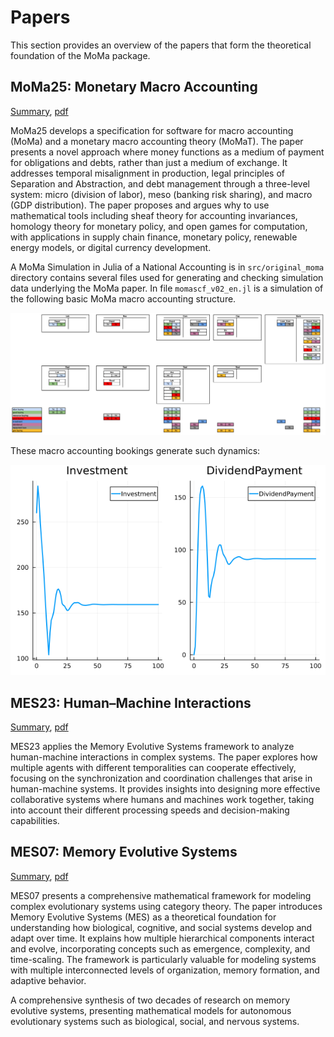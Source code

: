 # Papers

This section provides an overview of the papers that form the theoretical foundation of the MoMa package.

## MoMa25: Monetary Macro Accounting
[Summary](moma25.md), [pdf](assets/moma25.pdf)

MoMa25 develops a specification for software for macro accounting (MoMa) and a monetary macro accounting theory (MoMaT). The paper presents a novel approach where money functions as a medium of payment for obligations and debts, rather than just a medium of exchange. It addresses temporal misalignment in production, legal principles of Separation and Abstraction, and debt management through a three-level system: micro (division of labor), meso (banking risk sharing), and macro (GDP distribution). The paper proposes and argues why to use mathematical tools including sheaf theory for accounting invariances, homology theory for monetary policy, and open games for computation, with applications in supply chain finance, monetary policy, renewable energy models, or digital currency development.

A MoMa Simulation in Julia of a National Accounting is in
`src/original_moma` directory contains several files used for generating and checking simulation data
underlying the MoMa paper. In file `momascf_v02_en.jl` is a simulation of the
following basic MoMa macro accounting structure.

![Basic National Accounting Structure](assets/bookings.png) 

These macro accounting bookings generate such dynamics:

![Basic National Accounting Dynamics](assets/moma25_nat_acc.png) 

## MES23: Human–Machine Interactions
[Summary](mes23.md), [pdf](assets/mes23.pdf)

MES23 applies the Memory Evolutive Systems framework to analyze human-machine interactions in complex systems. The paper explores how multiple agents with different temporalities can cooperate effectively, focusing on the synchronization and coordination challenges that arise in human-machine systems. It provides insights into designing more effective collaborative systems where humans and machines work together, taking into account their different processing speeds and decision-making capabilities.

## MES07: Memory Evolutive Systems
[Summary](mes07.md), [pdf](assets/mes07.pdf)

MES07 presents a comprehensive mathematical framework for modeling complex evolutionary systems using category theory. The paper introduces Memory Evolutive Systems (MES) as a theoretical foundation for understanding how biological, cognitive, and social systems develop and adapt over time. It explains how multiple hierarchical components interact and evolve, incorporating concepts such as emergence, complexity, and time-scaling. The framework is particularly valuable for modeling systems with multiple interconnected levels of organization, memory formation, and adaptive behavior.

A comprehensive synthesis of two decades of research on memory evolutive systems, presenting mathematical models for autonomous evolutionary systems such as biological, social, and nervous systems.